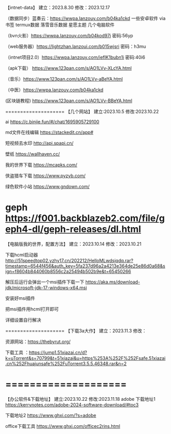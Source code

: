 【intnet-data】
建立：2023.8.30
修改：2023.12.17




（数据同步）蓝奏云：https://wwpa.lanzouy.com/b04ka1ckd
		一些安卓软件
		via书签
		termux数据
		落雪音乐数据
		星愿主题
		几个电脑软件
		
		
（bvn火影）https://wwpa.lanzouy.com/b04kod97i  密码:56yp

（web服务器）https://lightzhan.lanzoui.com/b015wjsri 密码：h3mu

（intnet项目2.0）https://wwpa.lanzouy.com/iefIK1bubn1i 密码:40i6

（apk下载） https://www.123pan.com/s/AO1LVv-XLcYA.html

（音乐）https://www.123pan.com/s/AO1LVv-aBeYA.html

（中医）https://wwpa.lanzouy.com/b04ka1ckd

(区块链教程) https://www.123pan.com/s/AO1LVv-BBeYA.html


====================
【几个网站】
建立:2023.10.5
修改:2023.10.22





ai  https://c.binjie.fun/#/chat/1695905729100


md文件在线编辑  https://stackedit.cn/app#


短视频去水印  http://api.spapi.cn/


壁纸  https://wallhaven.cc/


我的世界下载  https://mcapks.com/


侠盗猎车下载  https://www.pyzyb.com/


绿色软件小站 https://www.gndown.com/

geph 
 https://f001.backblazeb2.com/file/geph4-dl/geph-releases/dl.html
====================
【电脑版我的世界，配置方法】
建立：2023.10.14
修改：2023.10.21




下载hcml启动器
http://51speedtop02.yzhy17.cn/202212/HelloMLwdsjqdq.rar?timestamp=6544f456&auth_key=5fa237d96a2a4213e364de25e86d0a68&sign=f8604b844060b8556c2a25494b502b9e&t=65450266


解压后运行会弹出一个msi插件下载一下
https://aka.ms/download-jdk/microsoft-jdk-17-windows-x64.msi


安装好msi插件


把msi插件用hcml打开即可


详细设置自行解决





====================
【下载3a大作】
建立：2023.11.3
修改：




资源网站：https://thebyrut.org/

下载工具 ：https://jump1.51xiazai.cn/d?k=uTorrent&s=70799&t=51xiazai&u=https%253A%252F%252Fsafe.51xiazai.cn%252Fhuajunsafe%252FuTorrent3.5.5.46348.rar&n=2






====================
====================
【办公软件&下载地址】
建立:2023.10.22
修改:2023.11.18
adobe
 下载地址1 https://kerrynotes.com/adobe-2024-software-download/#toc3

 下载地址2 https://www.ghxi.com/?s=adobe


office下载工具
https://www.ghxi.com/officec2rins.html
